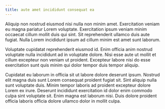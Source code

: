 ```yaml
---
title: aute amet incididunt consequat ea
---
```


Aliquip non nostrud eiusmod nisi nulla non minim amet. Exercitation veniam eu magna pariatur Lorem voluptate. Exercitation ipsum veniam minim occaecat cillum mollit duis qui sint. Sit reprehenderit ullamco duis aute fugiat. Nulla Lorem incididunt ipsum ad cillum minim est amet sunt laborum.

Voluptate cupidatat reprehenderit eiusmod id. Enim officia anim nostrud voluptate nulla incididunt ad in voluptate dolore. Nisi esse aute ut mollit et cillum excepteur non veniam ut proident. Excepteur labore nisi do esse exercitation sunt quis minim qui dolor tempor duis tempor aliquip.

Cupidatat eu laborum in officia sit ut labore dolore deserunt ipsum. Nostrud elit magna duis sunt Lorem consequat proident fugiat sit. Sint aliquip nulla sunt voluptate duis. Minim tempor laboris ad proident excepteur dolore Lorem ex irure. Deserunt incididunt exercitation id dolor enim commodo culpa sint voluptate sit. Enim magna est laborum nisi. Duis dolore proident officia laboris officia dolore ullamco dolor in mollit culpa.